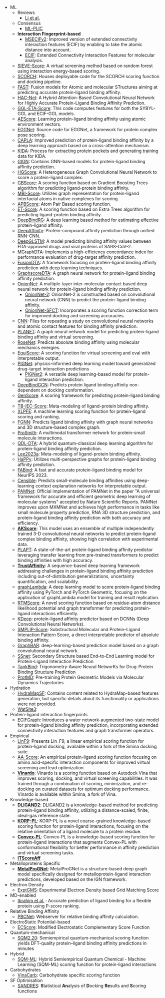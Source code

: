 - ML
	- Reviews
		- [Li et al.](https://wires.onlinelibrary.wiley.com/doi/full/10.1002/wcms.1478)
	- Consensus
		- [ML-PLIC](https://pubs.acs.org/doi/10.1021/acs.jcim.7b00153)
	- **Interaction Fingerprint-based**
	    - [MSECIFv2](https://github.com/koji11235/MSECIFv2): Improved version of extended connectivity interaction features (ECIF) by enabling to take the atomic distance into account.
	    - [ECIF](https://github.com/DIFACQUIM/ECIF): Extended Connectivity Interaction Features for molecular analysis.
	- [SIEVE-Score](https://github.com/sekijima-lab/SIEVE-Score): A virtual screening method based on random forest using interaction energy-based scoring.
	- [SCORCH](https://github.com/SMVDGroup/SCORCH): Houses deployable code for the SCORCH scoring function and docking pipeline.
	- [FAST](https://github.com/llnl/fast): Fusion models for Atomic and molecular STructures aiming at predicting accurate protein-ligand binding affinity.
	- [HAC-Net](https://github.com/gregory-kyro/HAC-Net/): A Hybrid Attention-Based Convolutional Neural Network for Highly Accurate Protein-Ligand Binding Affinity Prediction.
	- [GGL-ETA-Score](https://github.com/NguyenLabUKY/GGL-ETA-Score): This code computes features for both the SYBYL-GGL and ECIF-GGL models.
	- [AEScore](https://github.com/bigginlab/aescore): Learning protein-ligand binding affinity using atomic environment vectors.
	- [EGGNet](https://github.com/aws-samples/eggnet-equivariant-graph-of-graph-neural-network): Source code for EGGNet, a framework for protein complex pose scoring.
	- [CAPLA](https://github.com/lennylv/CAPLA): Improved prediction of protein-ligand binding affinity by a deep learning approach based on a cross-attention mechanism.
	- [KIDA](https://github.com/RuiqiangLu/KIDA): Process for extracting protein pockets and generating training data for KIDA.
	- [GIGN](https://github.com/guaguabujianle/GIGN): Contains GNN-based models for protein-ligand binding affinity prediction.
	- [HGScore](https://github.com/KevinCrp/HGScore): A Heterogeneous Graph Convolutional Neural Network to score a protein-ligand complex.
	- [GBScore](https://github.com/miladrayka/GB_Score): A scoring function based on Gradient Boosting Trees algorithm for predicting ligand-protein binding affinity.
	- [MBI-Score](https://khashanlab.org/mbi-score/): Utilizes graph representation for protein-ligand interfacial atoms in native complexes for scoring.
	- [APBScore](https://github.com/BaoJingxiao/APBScore): Atom Pair Based scoring function.
	- [ET-Score](https://github.com/miladrayka/ET_Score): A scoring function based on Extra Trees algorithm for predicting ligand-protein binding affinity.
	- [DeepBindRG](https://github.com/haiping1010/DeepBindRG): A deep learning based method for estimating effective protein-ligand affinity.
	- [DeepAffinity](https://github.com/Shen-Lab/DeepAffinity): Protein-compound affinity prediction through unified RNN-CNN.
	- [DeepGLSTM](https://github.com/MLlab4CS/DeepGLSTM): A model predicting binding affinity values between FDA-approved drugs and viral proteins of SARS-CoV-2.
	- [MGraphDTA](https://github.com/guaguabujianle/MGraphDTA): Implements a high-efficiency concordance index for performance evaluation of drug-target affinity prediction.
	- [FusionDTA](https://github.com/yuanweining/FusionDTA): A framework focusing on protein-ligand binding affinity prediction with deep learning techniques.
	- [GraphscoreDTA](https://github.com/CSUBioGroup/GraphscoreDTA): A graph neural network for protein-ligand binding affinity prediction.
	- [OnionNet](https://github.com/zhenglz/onionnet/): A multiple-layer inter-molecular contact based deep neural network for protein-ligand binding affinity prediction.
		- [OnionNet-2](https://github.com/zchwang/OnionNet-2/): OnionNet-2 is constructed based on convolutional neural network (CNN) to predict the protein-ligand binding affinity.
		- [OnionNet-SFCT](https://github.com/zhenglz/OnionNet-SFCT): Incorporates a scoring function correction term for improved docking and screening accuracies.
	- [CNN](https://github.com/miladrayka/convolutional_neural_networks): Files for repeating a study on convolutional neural networks and atomic contact features for binding affinity prediction.
	- [PLANET](https://github.com/ComputArtCMCG/PLANET): A graph neural network model for predicting protein-ligand binding affinity and virtual screening.
	- [RoseNet](https://github.com/DS3Lab/RosENet/tree/master): Predicts absolute binding affinity using molecular mechanics energies.
	- [EquiScore](https://github.com/CAODH/EquiScore): A scoring function for virtual screening and eval with interpretable output.
	- [PIGNet](https://github.com/ACE-KAIST/PIGNet): physics-informed deep learning model toward generalized drug–target interaction predictions
		- [PIGNet2](https://github.com/ACE-KAIST/PIGNet2): A versatile deep learning-based model for protein-ligand interaction prediction.
	- [DeepBindGCN](https://github.com/haiping1010/DeepBindGCN): Predicts protein ligand binding affinity non-dependent on docking conformation.
	- [GenScore](https://github.com/sc8668/GenScore): A scoring framework for predicting protein-ligand binding affinity.
	- [TB-IEC-Score](https://github.com/schrojunzhang/TB-IEC-Score): Meta-modeling of ligand-protein binding affinity.
	- [XLPFE](https://github.com/LinaDongXMU/XLPFE): A machine learning scoring function for protein-ligand scoring and ranking.
	- [FGNN](https://github.com/LinaDongXMU/FGNN): Predicts ligand binding affinity with graph neural networks and 3D structure-based complex graph.
	- [ProSmith](https://github.com/AlexanderKroll/ProSmith): A multimodal transformer network for protein-small molecule interactions.
	- [QDL-DTA](https://github.com/LinaDongXMU/QDL-DTA): A hybrid quantum-classical deep learning algorithm for protein-ligand binding affinity prediction.
	- [Lee2023a](https://github.com/Lee1701/Lee2023a): Meta-modeling of ligand-protein binding affinity.
	- [HaPPy](https://github.com/Jthy-af/HaPPy): Utilizes multi-perspective graphs for protein-ligand binding affinity prediction.
	- [FABind](https://github.com/QizhiPei/FABind): A fast and accurate protein-ligand binding model for NeurIPS 2023.
	- [Censible](https://github.com/durrantlab/censible/): Predicts small-molecule binding affinities using deep-learning context explanation networks for interpretable output.
	- [PAMNet](https://github.com/XieResearchGroup/Physics-aware-Multiplex-GNN): Official implementation of PAMNet in the paper "A universal framework for accurate and efficient geometric deep learning of molecular systems" accepted by Nature Scientific Reports. PAMNet improves upon MXMNet and achieves high performance in tasks like small molecule property prediction, RNA 3D structure prediction, and protein-ligand binding affinity prediction with both accuracy and efficiency.
	- **[AKScore](https://pubmed.ncbi.nlm.nih.gov/33182567/)**: This model uses an ensemble of multiple independently trained 3-D convolutional neural networks to predict protein-ligand complex binding affinity, showing high correlation with experimental data.
	- [PLAPT](https://github.com/trrt-good/WELP-PLAPT/tree/main): A state-of-the-art protein-ligand binding affinity predictor leveraging transfer learning from pre-trained transformers to predict binding affinities with high accuracy.
	- **[TrustAffinity](https://www.biorxiv.org/content/10.1101/2024.01.05.574359v1.full)**: A sequence-based deep learning framework addressing challenges in protein-ligand binding affinity prediction including out-of-distribution generalizations, uncertainty quantification, and scalability.
	- [graphLambda](https://github.com/i-Molecule/graphLambda): A deep learning model to score protein-ligand binding affinity using PyTorch and PyTorch Geometric, focusing on the application of graphLambda model for training and result replication.
	- [RTMScore](https://github.com/sc8668/RTMScore): A novel scoring function based on residue-atom distance likelihood potential and graph transformer for predicting protein-ligand interactions efficiently.
	- [KDeep](https://playmolecule.org/Kdeep/): protein-ligand affinity predictor based on DCNNs (Deep Convolutional Neural Networks).
	- [SMPLIP-Score](https://github.com/college-of-pharmacy-gachon-university/SMPLIP-Score): Substructural Molecular and Protein–Ligand Interaction Pattern Score, a direct interpretable predictor of absolute binding affinity.
	- [GraphBAR](https://github.com/jtson82/graphbar): deep-learning-based prediction model based on a graph convolutional neural network.
	- [SSnet](https://github.com/ekraka/SSnet): Secondary Structure based End-to-End Learning model for Protein-Ligand Interaction Prediction
	- [TankBind](https://github.com/luwei0917/TankBind): Trigonometry-Aware Neural NetworKs for Drug-Protein Binding Structure Prediction
	- [ProtMD](https://github.com/smiles724/ProtMD): Pre-training Protein Geometric Models via Molecular Dynamics Trajectories
- Hydration
	- [HydraMapSF](https://github.com/xiaoyangqu/HydraMapSF): Contains content related to HydraMap-based features generation, but specific details about its functionality or applications were not provided.
	- [WatSite3](https://www.nature.com/articles/s42004-020-0261-x#code-availability): 
- Protein-ligand interaction fingerprints
	- [ECIFGraph](https://github.com/xiaoyangqu/ECIFGraph): Introduces a water network-augmented two-state model for protein-ligand binding affinity prediction, incorporating extended connectivity interaction features and graph transformer operators.
- Empirical
	- [LinF9](https://github.com/cyangNYU/Lin_F9_test): Presents Lin_F9, a linear empirical scoring function for protein-ligand docking, available within a fork of the Smina docking suite.
	- [AA-Score](https://github.com/xundrug/AA-Score-Tool): An empirical protein-ligand scoring function focusing on amino acid-specific interaction components for improved virtual screening and lead optimization.
	- **[Vinardo](https://journals.plos.org/plosone/article?id=10.1371/journal.pone.0155183)**: Vinardo is a scoring function based on Autodock Vina that improves scoring, docking, and virtual screening capabilities. It was trained through a combination of scoring, minimization, and re-docking on curated datasets for optimum docking performance. Vinardo is available within Smina, a fork of Vina.
- Knowledge-based
	- **[DLIGAND2](https://github.com/yuedongyang/DLIGAND2)**: DLIGAND2 is a knowledge-based method for predicting protein-ligand binding affinity, utilizing a distance-scaled, finite, ideal-gas reference state.
	- **[KORP-PL](https://team.inria.fr/nano-d/software/korp-pl/)**: KORP-PL is a novel coarse-grained knowledge-based scoring function for protein-ligand interactions, focusing on the relative orientation of a ligand molecule to a protein residue.
	- **[Convex-PL](https://team.inria.fr/nano-d/software/convex-pl/)**: Convex-PL is a knowledge-based scoring function for protein-ligand interactions that augments Convex-PL with conformational flexibility for better performance in affinity prediction and virtual screening tasks.
	- **[ITScoreAff](http://huanglab.phys.hust.edu.cn/ITScoreAff/)**
- Metalloproteins Specific
	- **[MetalProGNet](https://github.com/zjujdj/MetalProGNet)**: MetalProGNet is a structure-based deep graph model specifically designed for metalloprotein-ligand interaction predictions, developed based on the IGN framework.
- Electron Density
	- [ExptGMS](https://exptgms.stonewise.cn/#/create): Experimental Electron Density based Grid Matching Score
- MD-enabled
	- [Ibrahim et al.](https://chemrxiv.org/engage/chemrxiv/article-details/65310f3f87198ede079d2ec8) : Accurate prediction of ligand binding for a flexible protein using P-score ranking.
- Relative Binding Affinity
	- [PBCNet](https://pbcnet.alphama.com.cn/index): Webserver for relative binding affinity calculation.
- ElectroStatic Potential-based
	- [ECScore](https://pubs.acs.org/doi/full/10.1021/acs.jcim.2c00616): Modified Electrostatic Complementary Score Function
- Quantum-mechanical
	- [SQM2.20](https://chemrxiv.org/engage/chemrxiv/article-details/64afd3aeae3d1a7b0d9ac7c0): Semiempirical quantum-mechanical scoring function yields DFT-quality protein–ligand binding affinity predictions in minutes
- Hybrid
	- [SQM-ML](https://github.com/tevang/sqm-ml): Hybrid Semiempirical Quantum Chemical - Machine Learning (SQM-ML) scoring function for protein-ligand interactions
- Carbohydrates
	- [VinaCarb](https://pubs.acs.org/doi/10.1021/acs.jctc.5b00834): Carbohydrate specific scoring function
- SF Optimisation
	- [SANDRES](https://azevedolab.net/sandres.php): **S**tatistical **An**alysis of **D**ocking **Re**sults and **S**coring functions